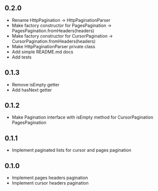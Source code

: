 ## 0.2.0

- Rename HttpPagination -> HttpPaginationParser
- Make factory constructor for PagesPagination -> PagesPagination.fromHeaders(headers)
- Make factory constructor for CursorPagination -> CursorPagination.fromHeaders(headers)
- Make HttpPaginationParser private class
- Add simple README.md docs
- Add tests

## 0.1.3

- Remove isEmpty getter
- Add hasNext getter

## 0.1.2

- Make Pagination interface with isEmpty method for CursorPagination PagesPagination

## 0.1.1

- Implement paginated lists for cursor and pages pagination

## 0.1.0

- Implement pages headers pagination
- Implement cursor headers pagination 
